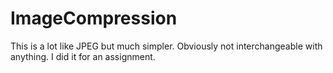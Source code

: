 # ImageCompression
This is a lot like JPEG but much simpler. Obviously not interchangeable with anything.
I did it for an assignment.
